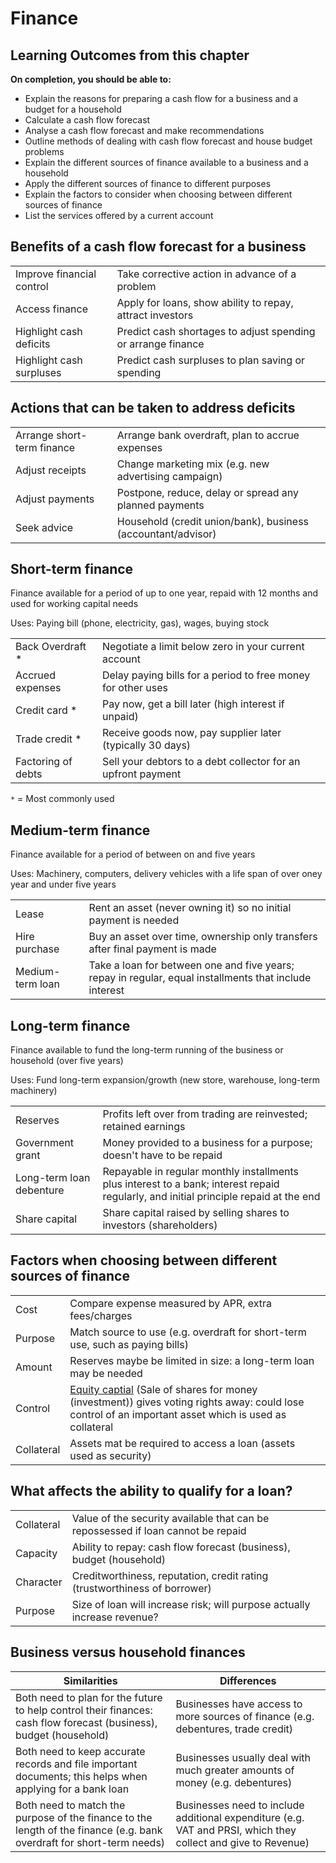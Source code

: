 # Finance

## Learning Outcomes from this chapter

**On completion, you should be able to:**
- Explain the reasons for preparing a cash flow for a business and a budget for a household
- Calculate a cash flow forecast
- Analyse a cash flow forecast and make recommendations
- Outline methods of dealing with cash flow forecast and house budget problems
- Explain the different sources of finance available to a business and a household
- Apply the different sources of finance to different purposes
- Explain the factors to consider when choosing between different sources of finance
- List the services offered by a current account

## Benefits of a cash flow forecast for a business

| | |
|-|-|
| Improve financial control | Take corrective action in advance of a problem |
| Access finance | Apply for loans, show ability to repay, attract investors |
| Highlight cash deficits | Predict cash shortages to adjust spending or arrange finance |
| Highlight cash surpluses | Predict cash surpluses to plan saving or spending |

## Actions that can be taken to address deficits

| | |
|-|-|
| Arrange short-term finance | Arrange bank overdraft, plan to accrue expenses |
| Adjust receipts | Change marketing mix (e.g. new advertising campaign) |
| Adjust payments | Postpone, reduce, delay or spread any planned payments |
| Seek advice | Household (credit union/bank), business (accountant/advisor) |

## Short-term finance

Finance available for a period of up to one year, repaid with 12 months and used for working capital needs

Uses: Paying bill (phone, electricity, gas), wages, buying stock

| | |
|-|-|
| Back Overdraft * | Negotiate a limit below zero in your current account |
| Accrued expenses | Delay paying bills for a period to free money for other uses |
| Credit card * | Pay now, get a bill later (high interest if unpaid) |
| Trade credit * | Receive goods now, pay supplier later (typically 30 days) |
| Factoring of debts | Sell your debtors to a debt collector for an upfront payment |

```*``` = Most commonly used

## Medium-term finance

Finance available for a period of between on and five years

Uses: Machinery, computers, delivery vehicles with a life span of over oney year and under five years

| | |
|-|-|
| Lease | Rent an asset (never owning it) so no initial payment is needed |
| Hire purchase | Buy an asset over time, ownership only transfers after final payment is made |
| Medium-term loan | Take a loan for between one and five years; repay in regular, equal installments that include interest |

## Long-term finance

Finance available to fund the long-term running of the business or household (over five years)

Uses: Fund long-term expansion/growth (new store, warehouse, long-term machinery)

| | |
|-|-|
| Reserves | Profits left over from trading are reinvested; retained earnings |
| Government grant | Money provided to a business for a purpose; doesn't have to be repaid |
| Long-term loan debenture | Repayable in regular monthly installments plus interest to a bank; interest repaid regularly, and initial principle repaid at the end |
| Share capital | Share capital raised by selling shares to investors (shareholders) |

## Factors when choosing between different sources of finance

| | |
|-|-|
| Cost | Compare expense measured by APR, extra fees/charges |
| Purpose | Match source to use (e.g. overdraft for short-term use, such as paying bills) |
| Amount | Reserves maybe be limited in size: a long-term loan may be needed |
| Control | <u>Equity captial</u> (Sale of shares for money (investment)) gives voting rights away: could lose control of an important asset which is used as collateral |
| Collateral | Assets mat be required to access a loan (assets used as security) |

## What affects the ability to qualify for a loan?

| | |
|-|-|
| Collateral | Value of the security available that can be repossessed if loan cannot be repaid |
| Capacity | Ability to repay: cash flow forecast (business), budget (household) |
| Character | Creditworthiness, reputation, credit rating (trustworthiness of borrower) |
| Purpose | Size of loan will increase risk; will purpose actually increase revenue? |

## Business versus household finances

| Similarities | Differences |
|-|-|
| Both need to plan for the future to help control their finances: cash flow forecast (business), budget (household) | Businesses have access to more sources of finance (e.g. debentures, trade credit) |
| Both need to keep accurate records and file important documents; this helps when applying for a bank loan | Businesses usually deal with much greater amounts of money (e.g. debentures) |
| Both need to match the purpose of the finance to the length of the finance (e.g. bank overdraft for short-term needs) | Businesses need to include additional expenditure (e.g. VAT and PRSI, which they collect and give to Revenue) |
